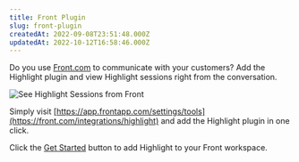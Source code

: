 ```yaml
---
title: Front Plugin
slug: front-plugin
createdAt: 2022-09-08T23:51:48.000Z
updatedAt: 2022-10-12T16:58:46.000Z
---
```


Do you use [Front.com](https://app.frontapp.com/) to communicate with your customers? Add the Highlight plugin and view Highlight sessions right from the conversation.

![See Highlight Sessions from Front](https://archbee-image-uploads.s3.amazonaws.com/XPwQFz8tul7ogqGkmtA0y/aZFnCEkEtEJpP1zA75J9r_front-highlight-v2.png)

Simply visit [https://app.frontapp.com/settings/tools](https://front.com/integrations/highlight) and add the Highlight plugin in one click.

Click the [Get Started](https://app.frontapp.com/settings/integrations/native/edit/highlight) button to add Highlight to your Front workspace.
